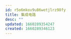 ```yaml
---
id: r5o6mkov9u86wetjlrz98fy
title: 集成电路
desc: ""
updated: 1660289354247
created: 1660289346123
---
```

